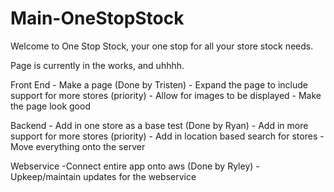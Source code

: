 # Main-OneStopStock
Welcome to One Stop Stock, your one stop for all your store stock needs.

Page is currently in the works, and uhhhh.

Front End
    - Make a page (Done by Tristen)
    - Expand the page to include support for more stores (priority)
    - Allow for images to be displayed
    - Make the page look good

Backend
    - Add in one store as a base test (Done by Ryan)
    - Add in more support for more stores (priority)
    - Add in location based search for stores
    - Move everything onto the server
    
Webservice
    -Connect entire app onto aws (Done by Ryley)
    -Upkeep/maintain updates for the webservice
